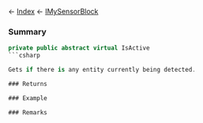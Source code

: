 ← [Index](Api-Index) ← [IMySensorBlock](Sandbox.ModAPI.Ingame.IMySensorBlock)

### Summary

```csharp
private public abstract virtual IsActive
```csharp

Gets if there is any entity currently being detected.

### Returns

### Example

### Remarks

